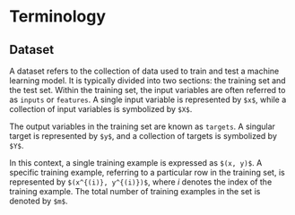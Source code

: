 # Terminology

## Dataset
A dataset refers to the collection of data used to train and test a machine learning model. It is typically divided into two sections: the training set and the test set. Within the training set, the input variables are often referred to as `inputs` or `features`. A single input variable is represented by `$x$`, while a collection of input variables is symbolized by `$X$`.

The output variables in the training set are known as `targets`. A singular target is represented by `$y$`, and a collection of targets is symbolized by `$Y$`.

In this context, a single training example is expressed as `$(x, y)$`. A specific training example, referring to a particular row in the training set, is represented by `$(x^{(i)}, y^{(i)})$`, where $i$ denotes the index of the training example. The total number of training examples in the set is denoted by `$m$`.
